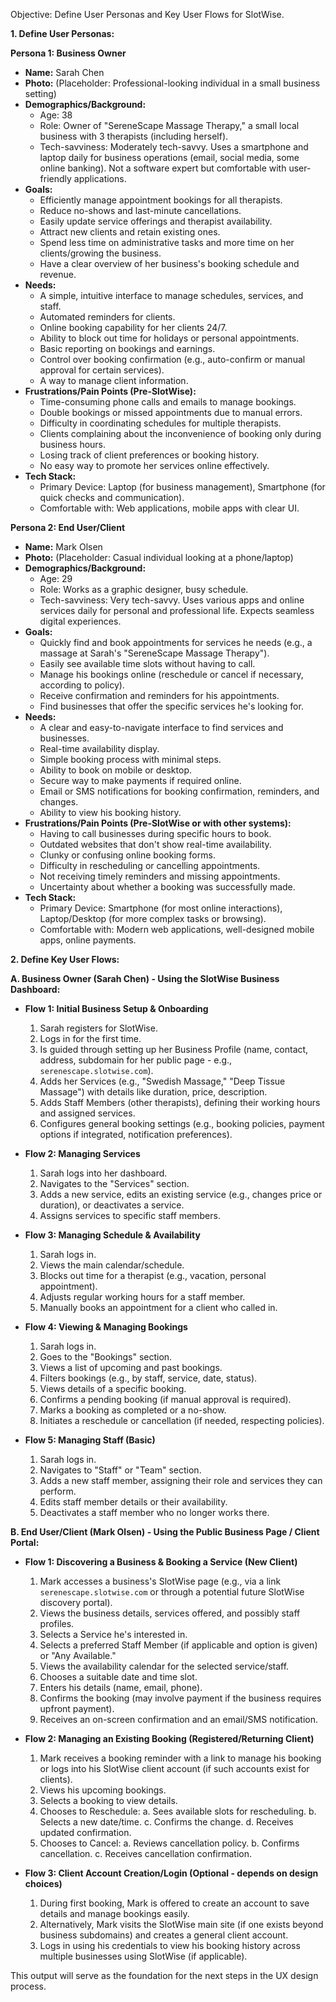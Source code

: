 Objective: Define User Personas and Key User Flows for SlotWise.

**1. Define User Personas:**

**Persona 1: Business Owner**

*   **Name:** Sarah Chen
*   **Photo:** (Placeholder: Professional-looking individual in a small business setting)
*   **Demographics/Background:**
    *   Age: 38
    *   Role: Owner of "SereneScape Massage Therapy," a small local business with 3 therapists (including herself).
    *   Tech-savviness: Moderately tech-savvy. Uses a smartphone and laptop daily for business operations (email, social media, some online banking). Not a software expert but comfortable with user-friendly applications.
*   **Goals:**
    *   Efficiently manage appointment bookings for all therapists.
    *   Reduce no-shows and last-minute cancellations.
    *   Easily update service offerings and therapist availability.
    *   Attract new clients and retain existing ones.
    *   Spend less time on administrative tasks and more time on her clients/growing the business.
    *   Have a clear overview of her business's booking schedule and revenue.
*   **Needs:**
    *   A simple, intuitive interface to manage schedules, services, and staff.
    *   Automated reminders for clients.
    *   Online booking capability for her clients 24/7.
    *   Ability to block out time for holidays or personal appointments.
    *   Basic reporting on bookings and earnings.
    *   Control over booking confirmation (e.g., auto-confirm or manual approval for certain services).
    *   A way to manage client information.
*   **Frustrations/Pain Points (Pre-SlotWise):**
    *   Time-consuming phone calls and emails to manage bookings.
    *   Double bookings or missed appointments due to manual errors.
    *   Difficulty in coordinating schedules for multiple therapists.
    *   Clients complaining about the inconvenience of booking only during business hours.
    *   Losing track of client preferences or booking history.
    *   No easy way to promote her services online effectively.
*   **Tech Stack:**
    *   Primary Device: Laptop (for business management), Smartphone (for quick checks and communication).
    *   Comfortable with: Web applications, mobile apps with clear UI.

**Persona 2: End User/Client**

*   **Name:** Mark Olsen
*   **Photo:** (Placeholder: Casual individual looking at a phone/laptop)
*   **Demographics/Background:**
    *   Age: 29
    *   Role: Works as a graphic designer, busy schedule.
    *   Tech-savviness: Very tech-savvy. Uses various apps and online services daily for personal and professional life. Expects seamless digital experiences.
*   **Goals:**
    *   Quickly find and book appointments for services he needs (e.g., a massage at Sarah's "SereneScape Massage Therapy").
    *   Easily see available time slots without having to call.
    *   Manage his bookings online (reschedule or cancel if necessary, according to policy).
    *   Receive confirmation and reminders for his appointments.
    *   Find businesses that offer the specific services he's looking for.
*   **Needs:**
    *   A clear and easy-to-navigate interface to find services and businesses.
    *   Real-time availability display.
    *   Simple booking process with minimal steps.
    *   Ability to book on mobile or desktop.
    *   Secure way to make payments if required online.
    *   Email or SMS notifications for booking confirmation, reminders, and changes.
    *   Ability to view his booking history.
*   **Frustrations/Pain Points (Pre-SlotWise or with other systems):**
    *   Having to call businesses during specific hours to book.
    *   Outdated websites that don't show real-time availability.
    *   Clunky or confusing online booking forms.
    *   Difficulty in rescheduling or cancelling appointments.
    *   Not receiving timely reminders and missing appointments.
    *   Uncertainty about whether a booking was successfully made.
*   **Tech Stack:**
    *   Primary Device: Smartphone (for most online interactions), Laptop/Desktop (for more complex tasks or browsing).
    *   Comfortable with: Modern web applications, well-designed mobile apps, online payments.

**2. Define Key User Flows:**

**A. Business Owner (Sarah Chen) - Using the SlotWise Business Dashboard:**

*   **Flow 1: Initial Business Setup & Onboarding**
    1.  Sarah registers for SlotWise.
    2.  Logs in for the first time.
    3.  Is guided through setting up her Business Profile (name, contact, address, subdomain for her public page - e.g., `serenescape.slotwise.com`).
    4.  Adds her Services (e.g., "Swedish Massage," "Deep Tissue Massage") with details like duration, price, description.
    5.  Adds Staff Members (other therapists), defining their working hours and assigned services.
    6.  Configures general booking settings (e.g., booking policies, payment options if integrated, notification preferences).

*   **Flow 2: Managing Services**
    1.  Sarah logs into her dashboard.
    2.  Navigates to the "Services" section.
    3.  Adds a new service, edits an existing service (e.g., changes price or duration), or deactivates a service.
    4.  Assigns services to specific staff members.

*   **Flow 3: Managing Schedule & Availability**
    1.  Sarah logs in.
    2.  Views the main calendar/schedule.
    3.  Blocks out time for a therapist (e.g., vacation, personal appointment).
    4.  Adjusts regular working hours for a staff member.
    5.  Manually books an appointment for a client who called in.

*   **Flow 4: Viewing & Managing Bookings**
    1.  Sarah logs in.
    2.  Goes to the "Bookings" section.
    3.  Views a list of upcoming and past bookings.
    4.  Filters bookings (e.g., by staff, service, date, status).
    5.  Views details of a specific booking.
    6.  Confirms a pending booking (if manual approval is required).
    7.  Marks a booking as completed or a no-show.
    8.  Initiates a reschedule or cancellation (if needed, respecting policies).

*   **Flow 5: Managing Staff (Basic)**
    1.  Sarah logs in.
    2.  Navigates to "Staff" or "Team" section.
    3.  Adds a new staff member, assigning their role and services they can perform.
    4.  Edits staff member details or their availability.
    5.  Deactivates a staff member who no longer works there.

**B. End User/Client (Mark Olsen) - Using the Public Business Page / Client Portal:**

*   **Flow 1: Discovering a Business & Booking a Service (New Client)**
    1.  Mark accesses a business's SlotWise page (e.g., via a link `serenescape.slotwise.com` or through a potential future SlotWise discovery portal).
    2.  Views the business details, services offered, and possibly staff profiles.
    3.  Selects a Service he's interested in.
    4.  Selects a preferred Staff Member (if applicable and option is given) or "Any Available."
    5.  Views the availability calendar for the selected service/staff.
    6.  Chooses a suitable date and time slot.
    7.  Enters his details (name, email, phone).
    8.  Confirms the booking (may involve payment if the business requires upfront payment).
    9.  Receives an on-screen confirmation and an email/SMS notification.

*   **Flow 2: Managing an Existing Booking (Registered/Returning Client)**
    1.  Mark receives a booking reminder with a link to manage his booking or logs into his SlotWise client account (if such accounts exist for clients).
    2.  Views his upcoming bookings.
    3.  Selects a booking to view details.
    4.  Chooses to Reschedule:
        a.  Sees available slots for rescheduling.
        b.  Selects a new date/time.
        c.  Confirms the change.
        d.  Receives updated confirmation.
    5.  Chooses to Cancel:
        a.  Reviews cancellation policy.
        b.  Confirms cancellation.
        c.  Receives cancellation confirmation.

*   **Flow 3: Client Account Creation/Login (Optional - depends on design choices)**
    1.  During first booking, Mark is offered to create an account to save details and manage bookings easily.
    2.  Alternatively, Mark visits the SlotWise main site (if one exists beyond business subdomains) and creates a general client account.
    3.  Logs in using his credentials to view his booking history across multiple businesses using SlotWise (if applicable).

This output will serve as the foundation for the next steps in the UX design process.
